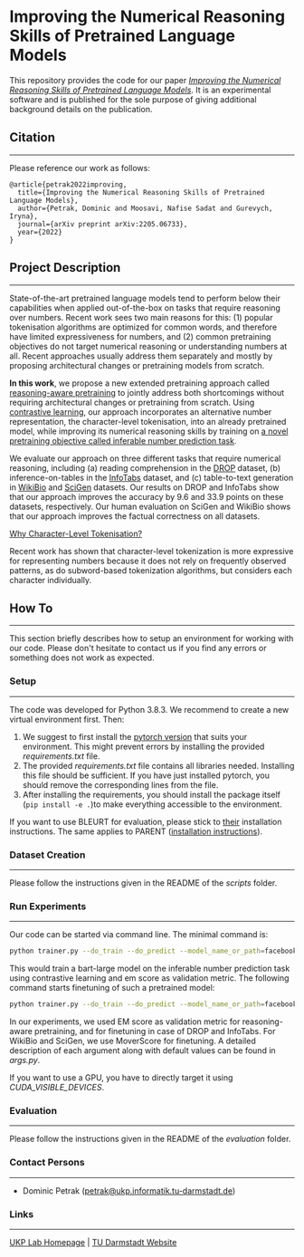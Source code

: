 # Improving the Numerical Reasoning Skills of Pretrained Language Models

This repository provides the code for our paper [_Improving the Numerical Reasoning Skills of Pretrained Language Models_](https://arxiv.org/pdf/2205.06733.pdf). It is an experimental software and is published for the sole purpose of giving additional background details on the publication. 

## Citation
---

Please reference our work as follows:
```
@article{petrak2022improving,
  title={Improving the Numerical Reasoning Skills of Pretrained Language Models},
  author={Petrak, Dominic and Moosavi, Nafise Sadat and Gurevych, Iryna},
  journal={arXiv preprint arXiv:2205.06733},
  year={2022}
}
```

## Project Description
---

State-of-the-art pretrained language models tend to perform below their capabilities when applied out-of-the-box on tasks that require
reasoning over numbers. Recent work sees two main reasons for this: (1) popular tokenisation algorithms are optimized for common words, and therefore have limited expressiveness for numbers, and (2) common pretraining objectives do not target numerical reasoning or understanding numbers at all. Recent approaches usually address them separately and mostly by proposing architectural changes or pretraining models from scratch. 

__In this work__, we propose a new extended pretraining approach called <ins>reasoning-aware pretraining</ins> to jointly address both shortcomings without requiring architectural changes or pretraining from scratch. Using <ins>contrastive learning</ins>, our approach incorporates an alternative number representation, the character-level tokenisation, into an already pretrained model, while improving its numerical reasoning skills by training on <ins>a novel pretraining objective called inferable number prediction task</ins>. 

We evaluate our approach on three different tasks that require numerical reasoning, including (a) reading comprehension in the <ins>DROP</ins> dataset, (b) inference-on-tables in the
<ins>InfoTabs</ins> dataset, and (c) table-to-text generation in <ins>WikiBio</ins> and <ins>SciGen</ins> datasets. Our results on DROP and InfoTabs show that our approach improves the accuracy by 9.6 and 33.9 points on these datasets, respectively. Our human evaluation on SciGen and WikiBio shows that our approach improves the factual correctness on all datasets.

<ins>Why Character-Level Tokenisation?</ins>

Recent work has shown that character-level tokenization is more expressive for representing numbers because it does not rely on frequently observed patterns, as do subword-based tokenization algorithms, but considers each character individually.

## How To
---
This section briefly describes how to setup an environment for working with our code. Please don't hesitate to contact us if you find any errors or something does not work as expected. 

### Setup
---

The code was developed for Python 3.8.3. We recommend to create a new virtual environment first. Then:

1. We suggest to first install the [pytorch version](https://pytorch.org/get-started/locally/) that suits your environment. This might prevent errors by installing the provided _requirements.txt_ file.
2. The provided _requirements.txt_ file contains all libraries needed. Installing this file should be sufficient. If you have just installed pytorch, you should remove the corresponding lines from the file. 
3. After installing the requirements, you should install the package itself (<code>pip install -e .</code>)to make everything accessible to the environment.

If you want to use BLEURT for evaluation, please stick to [their](https://github.com/google-research/bleurt) installation instructions. The same applies to PARENT ([installation instructions](https://github.com/KaijuML/parent)).

### Dataset Creation
---

Please follow the instructions given in the README of the _scripts_ folder.

### Run Experiments
---
Our code can be started via command line. The minimal command is:
```bash
python trainer.py --do_train --do_predict --model_name_or_path=facebook/bart-large --output_dir=/path/to/output/dir --data_dir=/path/to/data/dir --masked_number_prediction_contrastive --em_score
```
This would train a bart-large model on the inferable number prediction task using contrastive learning and em score as validation metric. The following command starts finetuning of such a pretrained model:

```bash
python trainer.py --do_train --do_predict --model_name_or_path=facebook/bart-large --output_dir=/path/to/output/dir --data_dir=/path/to/data/dir --finetuning --mover_score --checkpoint_model=/path/to/pretrained/model
```

In our experiments, we used EM score as validation metric for reasoning-aware pretraining, and for finetuning in case of DROP and InfoTabs. For WikiBio and SciGen, we use MoverScore for finetuning. A detailed description of each argument along with default values can be found in _args.py_.

If you want to use a GPU, you have to directly target it using _CUDA_VISIBLE_DEVICES_.

### Evaluation
---

Please follow the instructions given in the README of the _evaluation_ folder.

### Contact Persons
---

- Dominic Petrak (<petrak@ukp.informatik.tu-darmstadt.de>)
  
### Links
---

[UKP Lab Homepage](https://www.ukp.tu-darmstadt.de/) | [TU Darmstadt Website](https://www.tu-darmstadt.de/index.en.jsp)
